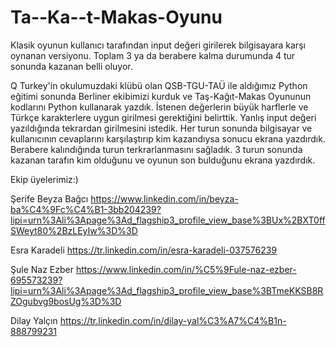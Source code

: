 # Ta--Ka--t-Makas-Oyunu
Klasik oyunun kullanıcı tarafından input değeri girilerek bilgisayara karşı oynanan versiyonu. Toplam 3 ya da berabere kalma durumunda 4 tur sonunda kazanan belli oluyor.

Q Turkey'in okulumuzdaki klübü olan QSB-TGU-TAÜ ile aldığımız Python eğitimi sonunda Berliner ekibimizi kurduk ve Taş-Kağıt-Makas Oyununun kodlarını Python kullanarak yazdık. İstenen değerlerin büyük harflerle ve Türkçe karakterlere uygun girilmesi gerektiğini belirttik. Yanlış input değeri yazıldığında tekrardan girilmesini istedik. Her turun sonunda bilgisayar ve kullanıcının cevaplarını karşılaştırıp kim kazandıysa sonucu ekrana yazdırdık. Berabere kalındığında turun terkrarlanmasını sağladık. 3 turun sonunda kazanan tarafın kim olduğunu ve oyunun son bulduğunu ekrana yazdırdık.

Ekip üyelerimiz:)

Şerife Beyza Bağcı https://www.linkedin.com/in/beyza-ba%C4%9Fc%C4%B1-3bb204239?lipi=urn%3Ali%3Apage%3Ad_flagship3_profile_view_base%3BUx%2BXT0ffSWeyt80%2BzLEyIw%3D%3D

Esra Karadeli https://tr.linkedin.com/in/esra-karadeli-037576239

Şule Naz Ezber https://www.linkedin.com/in/%C5%9Fule-naz-ezber-695573239?lipi=urn%3Ali%3Apage%3Ad_flagship3_profile_view_base%3BTmeKKSB8RZOgubvg9bosUg%3D%3D

Dilay Yalçın https://tr.linkedin.com/in/dilay-yal%C3%A7%C4%B1n-888799231
